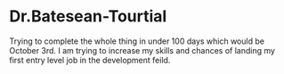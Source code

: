 # Dr.Batesean-Tourtial
Trying to complete the whole thing in under 100 days which would be October 3rd. I am trying to increase my skills and chances of landing my first entry level job in
the development feild. 
